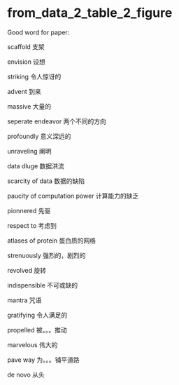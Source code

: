 # from_data_2_table_2_figure

Good word for paper:

scaffold  支架

envision  设想

striking  令人惊讶的

advent  到来

massive 大量的

seperate endeavor 两个不同的方向

profoundly  意义深远的

unraveling  阐明

data dluge  数据洪流

scarcity of data 数据的缺陷

paucity of computation power 计算能力的缺乏

pionnered 先驱

respect to  考虑到

atlases of protein  蛋白质的网络

strenuously 强烈的，剧烈的

revolved  旋转

indispensible 不可或缺的

mantra  咒语

gratifying  令人满足的

propelled 被。。。推动

marvelous 伟大的

pave way 为。。。铺平道路

de novo 从头



